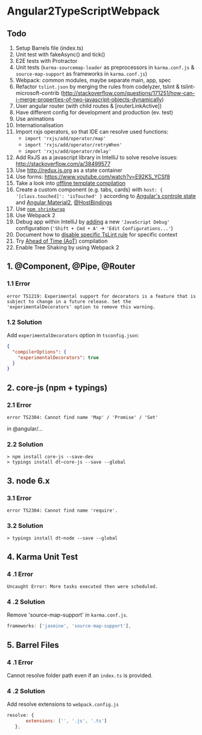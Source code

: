 Angular2TypeScriptWebpack
=========================

## Todo
1. Setup Barrels file (index.ts)
2. Unit test with fakeAsync() and tick()
3. E2E tests with Protractor
4. Unit tests (`karma-sourcemap-loader` as preprocessors in `karma.conf.js` & `source-map-support` as frameworks in `karma.conf.js`)
5. Webpack: common modules, maybe separate main, app, spec
6. Refactor `tslint.json` by merging the rules from codelyzer, tslint & tslint-microsoft-contrib (http://stackoverflow.com/questions/171251/how-can-i-merge-properties-of-two-javascript-objects-dynamically)
7. User angular router (with child routes & [routerLinkActive])
8. Have different config for development and production (ev. test)
9. Use animations
10. Internationalisation
11. Import rxjs operators, so that IDE can resolve used functions:
    - `import 'rxjs/add/operator/map'`
    - `import 'rxjs/add/operator/retryWhen'`
    - `import 'rxjs/add/operator/delay'`
12. Add RxJS as a javascript library in IntelliJ to solve resolve issues: http://stackoverflow.com/a/38499577
13. Use http://redux.js.org as a state container
14. Use forms: https://www.youtube.com/watch?v=E92KS_YCSf8
15. Take a look into [offline template compilation](http://www.syntaxsuccess.com/viewarticle/offline-compilation-in-angular-2.0)
16. Create a custom component (e.g. tabs, cards) with `host: { '[class.touched]': 'isTouched' }` according to [Angular's controle state](https://github.com/angular/angular/blob/ae75e3640a2d9eb1e897a0771d92b976c5a42c75/modules/%40angular/common/src/forms-deprecated/directives/ng_control_status.ts#L24) and [Angular Material2](https://github.com/angular/material2/tree/4bb7790653e160bd6d72cfbe117309cb9020f521/src/components), [@HostBindings](http://stackoverflow.com/a/36908784)
17. Use [`npm shrinkwrap`](https://docs.npmjs.com/cli/shrinkwrap)
18. Use Webpack 2
19. Debug app within IntelliJ by [adding](http://stackoverflow.com/a/34683043) a new `'JavaScript Debug'` configuration (`'Shift + Cmd + A'` -> `'Edit Configurations...'`)
20. Document how to [disable specific TsLint rule](https://github.com/palantir/tslint#rule-flags) for specific context
21. Try [Ahead of Time (AoT)](https://angular.io/docs/ts/latest/cookbook/aot-compiler.html) compilation
22. Enable Tree Shaking by using Webpack 2

## 1. @Component, @Pipe, @Router
### 1.1 Error
```
error TS1219: Experimental support for decorators is a feature that is subject to change in a future release. Set the 'experimentalDecorators' option to remove this warning.
```
### 1.2 Solution
Add `experimentalDecorators` option in `tsconfig.json`:
```json
{
  "compilerOptions": {
    "experimentalDecorators": true
  }
}
```

## 2. core-js (npm + typings)
### 2.1 Error
```
error TS2304: Cannot find name 'Map' / 'Promise' / 'Set'
```
in @angular/...
### 2.2 Solution
```
> npm install core-js --save-dev
> typings install dt~core-js --save --global
```

## 3. node 6.x
### 3.1 Error
```
error TS2304: Cannot find name 'require'.
```
### 3.2 Solution
 ```
 > typings install dt~node --save --global
 ```
 
## 4. Karma Unit Test
### 4 .1 Error
```
Uncaught Error: More tasks executed then were scheduled.
```
### 4 .2 Solution
Remove 'source-map-support' in `karma.conf.js`.

 ```JavaScript
 frameworks: ['jasmine', 'source-map-support'],
 ```
 
## 5. Barrel Files
### 4 .1 Error
Cannot resolve folder path even if an `index.ts` is provided.

### 4 .2 Solution
Add resolve extensions to `webpack.config.js`

 ```JavaScript
resolve: {
        extensions: ['', '.js', '.ts']
    },
 ```
